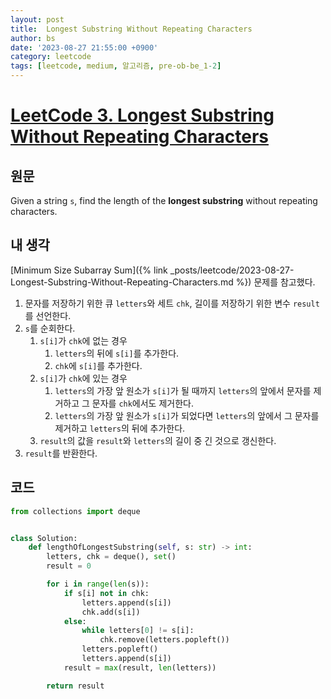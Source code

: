 ```yaml
---
layout: post
title:  Longest Substring Without Repeating Characters
author: bs
date: '2023-08-27 21:55:00 +0900'
category: leetcode
tags: [leetcode, medium, 알고리즘, pre-ob-be_1-2]
---
```



# [LeetCode 3. Longest Substring Without Repeating Characters](https://leetcode.com/problems/longest-substring-without-repeating-characters/)

## 원문
Given a string `s`, find the length of the **longest substring** without repeating characters.

## 내 생각
[Minimum Size Subarray Sum]({% link _posts/leetcode/2023-08-27-Longest-Substring-Without-Repeating-Characters.md %}) 문제를 참고했다.

1. 문자를 저장하기 위한 큐 `letters`와 세트 `chk`, 길이를 저장하기 위한 변수 `result`를 선언한다.
2. `s`를 순회한다.
    1. `s[i]`가 `chk`에 없는 경우
        1. `letters`의 뒤에 `s[i]`를 추가한다.
        2. `chk`에 `s[i]`를 추가한다.
    2. `s[i]`가 `chk`에 있는 경우
        1. `letters`의 가장 앞 원소가 `s[i]`가 될 때까지 `letters`의 앞에서 문자를 제거하고 그 문자를 `chk`에서도 제거한다.
        2. `letters`의 가장 앞 원소가 `s[i]`가 되었다면 `letters`의 앞에서 그 문자를 제거하고 `letters`의 뒤에 추가한다.
    3. `result`의 값을 `result`와 `letters`의 길이 중 긴 것으로 갱신한다.
3. `result`를 반환한다.

## 코드
```python
from collections import deque


class Solution:
    def lengthOfLongestSubstring(self, s: str) -> int:
        letters, chk = deque(), set()
        result = 0

        for i in range(len(s)):
            if s[i] not in chk:
                letters.append(s[i])
                chk.add(s[i])
            else:
                while letters[0] != s[i]:
                    chk.remove(letters.popleft())
                letters.popleft()
                letters.append(s[i])
            result = max(result, len(letters))

        return result
```